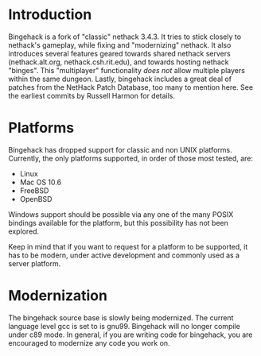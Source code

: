 # Introduction
Bingehack is a fork of "classic" nethack 3.4.3. It tries to stick closely to
nethack's gameplay, while fixing and "modernizing" nethack. It also introduces
several features geared towards shared nethack servers (nethack.alt.org,
nethack.csh.rit.edu), and towards hosting nethack "binges". This "multiplayer"
functionality _does not_ allow multiple players within the same dungeon. Lastly,
bingehack includes a great deal of patches from the NetHack Patch Database, too
many to mention here. See the earliest commits by Russell Harmon for details.

# Platforms
Bingehack has dropped support for classic and non UNIX platforms. Currently,
the only platforms supported, in order of those most tested, are:

- Linux
- Mac OS 10.6
- FreeBSD
- OpenBSD

Windows support should be possible via any one of the many POSIX bindings
available for the platform, but this possibility has not been explored.

Keep in mind that if you want to request for a platform to be supported, it has
to be modern, under active development and commonly used as a server platform.

# Modernization
The bingehack source base is slowly being modernized. The current language level
gcc is set to is gnu99. Bingehack will no longer compile under c89 mode. In
general, if you are writing code for bingehack, you are encouraged to
modernize any code you work on.

<!-- vim: set tw=80 -->

